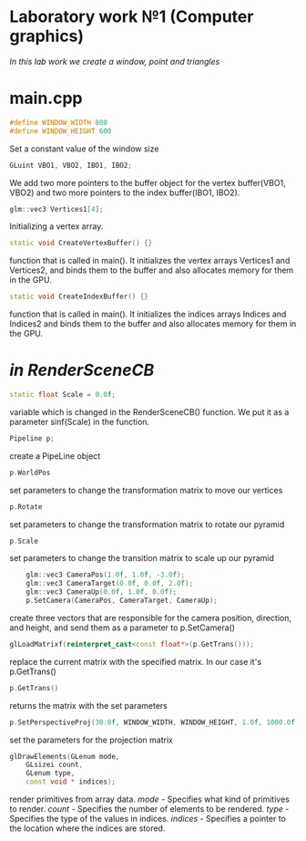 Laboratory work №1 (Computer graphics)
======================================
*In this lab work we create a window, point and triangles*

main.cpp
==============
```cpp 
#define WINDOW_WIDTH 800
#define WINDOW_HEIGHT 600 
``` 
Set a constant value of the window size

```cpp 
GLuint VBO1, VBO2, IBO1, IBO2;
``` 
We add two more pointers to the buffer object for the vertex buffer(VBO1, VBO2) and two more pointers to the index buffer(IBO1, IBO2).

```cpp 
glm::vec3 Vertices1[4];
``` 
Initializing a vertex array.

```cpp 
static void CreateVertexBuffer() {}
``` 
function that is called in main(). It initializes the vertex arrays Vertices1 and Vertices2, and binds them to the buffer and also allocates memory for them in the GPU.

```cpp 
static void CreateIndexBuffer() {}
```
function that is called in main(). It initializes the indices arrays Indices and Indices2 and binds them to the buffer and also allocates memory for them in the GPU.

*in RenderSceneCB*
==============

```cpp 
static float Scale = 0.0f;
``` 

variable which is changed in the RenderSceneCB() function. We put it as a parameter sinf(Scale) in the function.

```cpp
Pipeline p;
```
create a PipeLine object

```cpp
p.WorldPos
```
set parameters to change the transformation  matrix to move our vertices 

```cpp
p.Rotate
```
set parameters to change the transformation  matrix to rotate our pyramid

```cpp
p.Scale
```
set parameters to change the transition matrix to scale up our pyramid

```cpp
    glm::vec3 CameraPos(1.0f, 1.0f, -3.0f);
    glm::vec3 CameraTarget(0.0f, 0.0f, 2.0f);
    glm::vec3 CameraUp(0.0f, 1.0f, 0.0f);
    p.SetCamera(CameraPos, CameraTarget, CameraUp);
```
create three vectors that are responsible for the camera position, direction, and height, and send them as a parameter to p.SetCamera()

```cpp
glLoadMatrixf(reinterpret_cast<const float*>(p.GetTrans()));
```
replace the current matrix with the specified matrix. In our case it's p.GetTrans()
```cpp
p.GetTrans()
```
returns the matrix with the set parameters

```cpp
p.SetPerspectiveProj(30.0f, WINDOW_WIDTH, WINDOW_HEIGHT, 1.0f, 1000.0f);
```
set the parameters for the projection matrix

```cpp
glDrawElements(GLenum mode,
 	GLsizei count,
 	GLenum type,
 	const void * indices);
```
render primitives from array data. *mode* - Specifies what kind of primitives to render. *count* - Specifies the number of elements to be rendered. *type* - Specifies the type of the values in indices. *indices* - Specifies a pointer to the location where the indices are stored.












